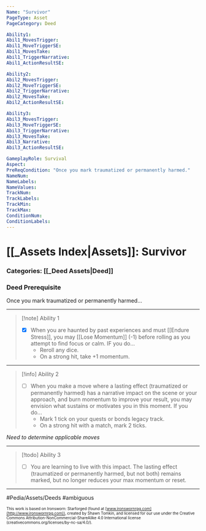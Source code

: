 ```yaml
---
Name: "Survivor"
PageType: Asset
PageCategory: Deed

Ability1:
Abil1_MovesTrigger:
Abil1_MoveTriggerSE:
Abil1_MovesTake:
Abil1_TriggerNarrative:
Abil1_ActionResultSE:

Ability2:
Abil2_MovesTrigger:
Abil2_MoveTriggerSE:
Abil2_TriggerNarrative:
Abil2_MovesTake:
Abil2_ActionResultSE:

Ability3:
Abil3_MovesTrigger:
Abil3_MoveTriggerSE:
Abil3_TriggerNarrative:
Abil3_MovesTake:
Abil3_Narrative:
Abil3_ActionResultSE:

GameplayRole: Survival
Aspect:
PreReqCondition: "Once you mark traumatized or permanently harmed."
NameNum:
NameLabels:
NameValues:
TrackNum:
TrackLabels:
TrackMin:
TrackMax:
ConditionNum:
ConditionLabels:
---
```

# [[_Assets Index|Assets]]: Survivor
### Categories: [[_Deed Assets|Deed]]
### Deed Prerequisite
Once you mark traumatized or permanently harmed…
___
> [!note] Ability 1
> - [x] When you are haunted by past experiences and must [[Endure Stress]], you may [[Lose Momentum]] (-1) before rolling as you attempt to find focus or calm. IF you do...
> 	- Reroll any dice. 
> 	- On a strong hit, take +1 momentum. 
___
> [!info] Ability 2
> - [ ] When you make a move where a lasting effect (traumatized or permanently harmed) has a narrative impact on the scene or your approach, and burn momentum to improve your result, you may envision what sustains or motivates you in this moment. If you do...
> 	- Mark 1 tick on your quests or bonds legacy track. 
> 	- On a strong hit with a match, mark 2 ticks.

*Need to determine applicable moves*
___
> [!todo] Ability 3
> - [ ] You are learning to live with this impact. The lasting effect (traumatized or permanently harmed, but not both) remains marked, but no longer reduces your max momentum or reset.
___

#Pedia/Assets/Deeds 
#ambiguous 

<font size=-2>This work is based on Ironsworn: Starforged (found at [www.ironswornrpg.com](http://www.ironswornrpg.com)), created by Shawn Tomkin, and licensed for our use under the Creative Commons Attribution-NonCommercial-ShareAlike 4.0 International license  (creativecommons.org/licenses/by-nc-sa/4.0/).</font>